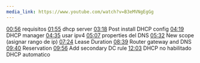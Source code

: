 ```yaml
---
media_link: https://www.youtube.com/watch?v=B3eMVNgEgGg
---
```

[00:56](https://www.youtube.com/watch?t=56&v=B3eMVNgEgGg)
requisitos
[01:55](https://www.youtube.com/watch?t=115&v=B3eMVNgEgGg)
dhcp server
[03:18](https://www.youtube.com/watch?t=198&v=B3eMVNgEgGg)
Post install DHCP config
[04:19](https://www.youtube.com/watch?t=259&v=B3eMVNgEgGg)
DHCP manager
[04:35](https://www.youtube.com/watch?t=275&v=B3eMVNgEgGg)
usar ipv4
[05:07](https://www.youtube.com/watch?t=307&v=B3eMVNgEgGg)
properties del DNS
[05:32](https://www.youtube.com/watch?t=332&v=B3eMVNgEgGg)
New scope (asignar rango de ip)
[07:24](https://www.youtube.com/watch?t=444&v=B3eMVNgEgGg)
Lease Duration
[08:39](https://www.youtube.com/watch?t=519&v=B3eMVNgEgGg)
Router gateway and DNS
[09:40](https://www.youtube.com/watch?t=580&v=B3eMVNgEgGg)
Reservation
[09:56](https://www.youtube.com/watch?t=596&v=B3eMVNgEgGg)
Add secondary DC rule
[12:03](https://www.youtube.com/watch?t=723&v=B3eMVNgEgGg)
DHCP no habilitado
DHCP automatico



